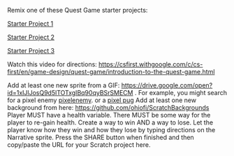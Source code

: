 Remix one of these Quest Game starter projects:

[Starter Project 1](https://scratch.mit.edu/projects/247775402/)

[Starter Project 2](https://scratch.mit.edu/projects/247775659/)

[Starter Project 3](https://scratch.mit.edu/projects/247775540/)

Watch this video for directions: https://csfirst.withgoogle.com/c/cs-first/en/game-design/quest-game/introduction-to-the-quest-game.html 

Add at least one new sprite from a GIF: https://drive.google.com/open?id=1xIJlJosQ9d5lTOTxgIBq90qyBSrSMECM . For example, you might search for a pixel enemy [pixelenemy](https://www.google.com/searchsurl=1&q=pixel+enemy&tbas=0&tbs=itp:animated,ic:trans&tbm=isch&source=lnt&sa=X&safe=active&ssui=on). or a [pixel pug](https://www.google.com/search?surl=1&tbs=itp%3Aanimated%2Cic%3Atrans&tbm=isch&sa=1&q=pixel+pug&oq=pixel+pug&safe=active&ssui=on)
Add at least one new background from here: https://github.com/ohiofi/ScratchBackgrounds 
Player MUST have a health variable.
There MUST be some way for the player to re-gain health.
Create a way to win AND a way to lose. Let the player know how they win and how they lose by typing directions on the Narrative sprite.
Press the SHARE button when finished and then copy/paste the URL for your Scratch project here.
